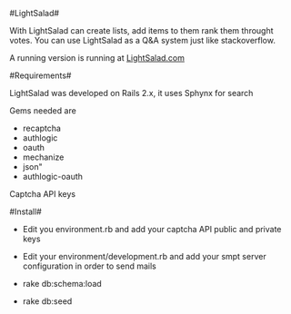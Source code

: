 #LightSalad#

With LightSalad can create lists, add items to them rank them throught votes. 
You can use LightSalad as a Q&A system just like stackoverflow.

A running version is running at [LightSalad.com](http://lightsalad.com)

#Requirements#

LightSalad was developed on Rails 2.x, it uses Sphynx for search

Gems needed are

*   recaptcha
*   authlogic
*   oauth
*   mechanize
*   json"
*   authlogic-oauth

Captcha API keys

#Install#

*   Edit you environment.rb and add your captcha API public and private keys

*   Edit your environment/development.rb and add your smpt server configuration in order to send mails

*   rake db:schema:load  
    
*   rake db:seed
    
    

